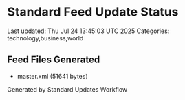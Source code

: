 # Standard Feed Update Status
Last updated: Thu Jul 24 13:45:03 UTC 2025
Categories: technology,business,world

## Feed Files Generated
- master.xml (51641 bytes)

Generated by Standard Updates Workflow
